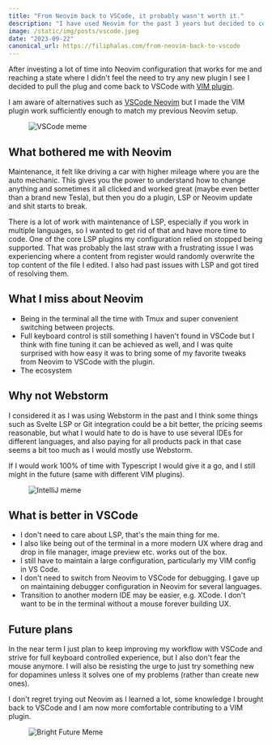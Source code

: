 ```yaml
---
title: "From Neovim back to VSCode, it probably wasn't worth it."
description: "I have used Neovim for the past 3 years but decided to come back to VSCode with the VIM plugin."
image: /static/img/posts/vscode.jpeg
date: "2023-09-22"
canonical_url: https://filiphalas.com/from-neovim-back-to-vscode
---
```


After investing a lot of time into Neovim configuration that works for me and reaching a state where I didn't feel the need to try any new plugin I see I decided to pull the plug and come back to VSCode with [VIM plugin](https://marketplace.visualstudio.com/items?itemName=vscodevim.vim).

I am aware of alternatives such as [VSCode Neovim](https://marketplace.visualstudio.com/items?itemName=asvetliakov.vscode-neovim) but I made the VIM plugin work sufficiently enough to match my previous Neovim setup.

<figure>
  <img src="/static/img/posts/vscode-meme.jpeg" alt="VSCode meme">
</figure>

## What bothered me with Neovim
Maintenance, it felt like driving a car with higher mileage where you are the auto mechanic. This gives you the power to understand how to change anything and sometimes it all clicked and worked great (maybe even better than a brand new Tesla), but then you do a plugin, LSP or Neovim update and shit starts to break.

There is a lot of work with maintenance of LSP, especially if you work in multiple languages, so I wanted to get rid of that and have more time to code. One of the core LSP plugins my configuration relied on stopped being supported. That was probably the last straw with a frustrating issue I was experiencing where a content from register would randomly overwrite the top content of the file I edited. I also had past issues with LSP and got tired of resolving them.

## What I miss about Neovim
- Being in the terminal all the time with Tmux and super convenient switching between projects.
- Full keyboard control is still something I haven't found in VSCode but I think with fine tuning it can be achieved as well, and I was quite surprised with how easy it was to bring some of my favorite tweaks from Neovim to VSCode with the plugin.
- The ecosystem

## Why not Webstorm
I considered it as I was using Webstorm in the past and I think some things such as Svelte LSP or Git integration could be a bit better, the pricing seems reasonable, but what I would hate to do is have to use several IDEs for different languages, and also paying for all products pack in that case seems a bit too much as I would mostly use Webstorm.

If I would work 100% of time with Typescript I would give it a go, and I still might in the future (same with different VIM plugins).

<figure>
  <img src="/static/img/posts/webstorm-meme.png" alt="IntelliJ meme">
</figure>

## What is better in VSCode
- I don't need to care about LSP, that's the main thing for me.
- I also like being out of the terminal in a more modern UX where drag and drop in file manager, image preview etc. works out of the box.
- I still have to maintain a large configuration, particularly my VIM config in VS Code.
- I don't need to switch from Neovim to VSCode for debugging. I gave up on maintaining debugger configuration in Neovim for several languages.
- Transition to another modern IDE may be easier, e.g. XCode. I don't want to be in the terminal without a mouse forever building UX.

## Future plans

In the near term I just plan to keep improving my workflow with VSCode and strive for full keyboard controlled experience, but I also don't fear the mouse anymore. I will also be resisting the urge to just try something new for dopamines unless it solves one of my problems (rather than create new ones).

I don't regret trying out Neovim as I learned a lot, some knowledge I brought back to VSCode and I am now more comfortable contributing to a VIM plugin.

<figure>
  <img src="/static/img/posts/bright-future-meme.jpeg" alt="Bright Future Meme">
</figure>